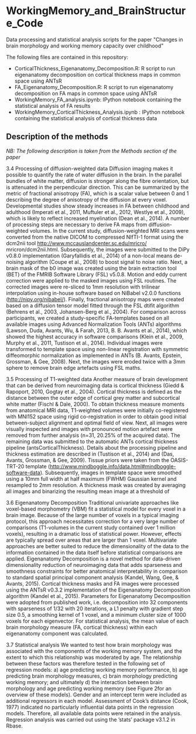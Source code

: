 # WorkingMemory_and_BrainStructure_Code
Data processing and statistical analysis scripts for the paper "Changes in brain morphology and working memory capacity over childhood"

The following files are contained in this repository: 
- CorticalThickness_Eigenanatomy_Decomposition.R: R script to run eigenanatomy decomposition on cortical thickness maps in common space using ANTsR
- FA_Eigenanatomy_Decomposition.R: R script to run eigenanatomy decomposition on FA maps in common space using ANTsR 
- WorkingMemory_FA_analysis.ipynb: IPython notebook containing the statistical analysis of FA results
- WorkingMemory_CorticalThickness_Analysis.ipynb : IPython notebook containing the statistical analysis of cortical thickness data


## Description of the methods  

_NB: The following description is taken from the Methods section of the paper_

3.4  Processing of diffusion-weighted data
Diffusion imaging makes it possible to quantify the rate of water diffusion in the brain. In the parallel bundles of white matter, diffusion is stronger along the fibre orientation, but is attenuated in the perpendicular direction. This can be summarized by the metric of fractional anisotropy (FA), which is a scalar value between 0 and 1 describing the degree of anisotropy of the diffusion at every voxel. Developmental studies show steady increases in FA between childhood and adulthood (Imperati et al., 2011, Muftuler et al., 2012, Westlye et al., 2009), which is likely to reflect increased myelination (Dean et al., 2014). 
A number of processing steps are necessary to derive FA maps from diffusion-weighted volumes. In the current study, diffusion-weighted MRI scans were converted from the native DICOM to compressed NIfTI-1 format using the dcm2nii tool http://www.mccauslandcenter.sc.edu/mricro/
mricron/dcm2nii.html. Subsequently, the images were submitted to the DiPy v0.8.0 implementation (Garyfallidis et al., 2014) of a non-local means de-noising algorithm (Coupe et al., 2008) to boost signal to noise ratio. Next, a brain mask of the b0 image was created using the brain extraction tool (BET) of the FMRIB Software Library (FSL) v5.0.8. Motion and eddy current correction were applied to the masked images using FSL routines. The corrected images were re-sliced to 1mm resolution with trilinear interpolation using in-house software based on NiBabel v2.0.0 functions (http://nipy.org/nibabel/). Finally, fractional anisotropy maps were created based on a diffusion tensor model fitted through the FSL dtifit algorithm (Behrens et al., 2003, Johansen-Berg et al., 2004). 
For comparison across participants, we created a study-specific FA-templates based on all available images using Advanced Normalization Tools (ANTs) algorithms (Lawson, Duda, Avants, Wu, & Farah, 2013, B. B. Avants et al., 2014), which showed the highest accuracy in software comparisons (Klein et al., 2009, Murphy et al., 2011, Tustison et al., 2014). Individual images were transformed to template space using non-linear registration with symmetric diffeomorphic normalization as implemented in ANTs (B. Avants, Epstein, Grossman, & Gee, 2008). Next, the images were eroded twice with a 3mm sphere to remove brain edge artefacts using FSL maths. 

3.5  Processing of T1-weighted data
Another measure of brain development that can be derived from neuroimaging data is cortical thickness (Giedd & Rapoport, 2010, Gogtay et al., 2004). Cortical thickness is defined as the distance between the outer edge of cortical grey matter and subcortical white matter (Fischl & Dale, 2000). To obtain thickness measure moments from anatomical MRI data, T1-weighted volumes were initially co-registered with MNI152 space using rigid co-registration in order to obtain good initial between-subject alignment and optimal field of view. Next, all images were visually inspected and images with pronounced motion artefact were removed from further analysis (n=31, 20.25% of the acquired data). The remaining data was submitted to the automatic ANTs cortical thickness pipeline (antsCorticalThickness). Details about the processing pipeline and thickness estimation are described in (Tustison et al., 2014) and (Das, Avants, Grossman, & Gee, 2009). Tissue priors were taken from the OASIS-TRT-20 template (http://www.mindboggle.info/data.html#mindboggle-software-data). Subsequently, images in template space were smoothed using a 10mm full width at half maximum (FWHM) Gaussian kernel and resampled to 2mm resolution. A thickness mask was created by averaging all images and binarizing the resulting mean image at a threshold of 

3.6  Eigenanatomy Decomposition
Traditional univariate approaches like voxel-based morphometry (VBM) fit a statistical model for every voxel in a brain image. Because of the large number of voxels in a typical imaging protocol, this approach necessitates correction for a very large number of comparisons (T1-volumes in the current study contained over 1 million voxels), resulting in a dramatic loss of statistical power. However, effects are typically spread over areas that are larger than 1 voxel. Multivariate approaches are better suited to reduce the dimensionality of the data to the information contained in the data itself before statistical comparisons are applied. Eigenanatomy Decomposition is a novel method for data-driven dimensionality reduction of neuroimaging data that adds sparseness and smoothness constraints for better anatomical interpretability in comparison to standard spatial principal component analysis (Kandel, Wang, Gee, & Avants, 2015). Cortical thickness masks and FA images were processed using the ANTsR v0.3.2 implementation of the Eigenanatomy Decomposition algorithm (Kandel et al., 2015). Parameters for Eigenanatomy Decomposition were adopted from published work, i.e. decomposition into 32 components with sparseness of 1/32 with 20 iterations, a L1 penalty with gradient step size 0.5, a smoothing kernel of 1 voxel, and a minimum cluster size of 1000 voxels for each eigenvector. For statistical analysis, the mean value of each brain morphology measure (FA, cortical thickness) within each eigenanatomy component was calculated. 

3.7  Statistical analysis
We wanted to test how brain morphology was associated with the components of the working memory system, and the extent to which this relationship was moderated by age. The relationship between these factors was therefore tested in the following set of regression models: a) age predicting working memory performance, b) age predicting brain morphology measures, c) brain morphology predicting working memory; and ultimately d) the interaction between brain morphology and age predicting working memory (see Figure 2for an overview of these models). Gender and an intercept term were included as additional regressors in each model. Assessment of Cook’s distance (Cook, 1977) indicated no particularly influential data points in the regression models. Therefore, all available data points were retained in the analysis. Regression analysis was carried out using the ’stats’ package v3.1.2 in Rbase.


